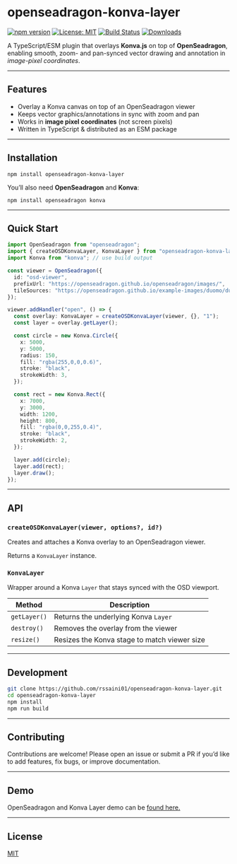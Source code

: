 # openseadragon-konva-layer

[![npm version](https://img.shields.io/npm/v/openseadragon-konva-layer.svg)](https://www.npmjs.com/package/openseadragon-konva-layer)
[![License: MIT](https://img.shields.io/badge/License-MIT-yellow.svg)](./LICENSE)
[![Build Status](https://img.shields.io/github/actions/workflow/status/rssaini01/openseadragon-konva-layer/deploy-demo-site.yml?branch=main)](https://github.com/rssaini01/openseadragon-konva-layer/actions)
[![Downloads](https://img.shields.io/npm/dm/openseadragon-konva-layer.svg)](https://www.npmjs.com/package/openseadragon-konva-layer)

A TypeScript/ESM plugin that overlays **Konva.js** on top of **OpenSeadragon**, enabling smooth, zoom- and pan-synced vector drawing and annotation in _image-pixel coordinates_.

---

## Features

- Overlay a Konva canvas on top of an OpenSeadragon viewer
- Keeps vector graphics/annotations in sync with zoom and pan
- Works in **image pixel coordinates** (not screen pixels)
- Written in TypeScript & distributed as an ESM package

---

## Installation

```shell
npm install openseadragon-konva-layer
```

You’ll also need **OpenSeadragon** and **Konva**:

```shell
npm install openseadragon konva
```

---

## Quick Start

```typescript
import OpenSeadragon from "openseadragon";
import { createOSDKonvaLayer, KonvaLayer } from "openseadragon-konva-layer";
import Konva from "konva"; // use build output

const viewer = OpenSeadragon({
  id: "osd-viewer",
  prefixUrl: "https://openseadragon.github.io/openseadragon/images/",
  tileSources: "https://openseadragon.github.io/example-images/duomo/duomo.dzi",
});

viewer.addHandler("open", () => {
  const overlay: KonvaLayer = createOSDKonvaLayer(viewer, {}, "1");
  const layer = overlay.getLayer();

  const circle = new Konva.Circle({
    x: 5000,
    y: 5000,
    radius: 150,
    fill: "rgba(255,0,0,0.6)",
    stroke: "black",
    strokeWidth: 3,
  });

  const rect = new Konva.Rect({
    x: 7000,
    y: 3000,
    width: 1200,
    height: 800,
    fill: "rgba(0,0,255,0.4)",
    stroke: "black",
    strokeWidth: 2,
  });

  layer.add(circle);
  layer.add(rect);
  layer.draw();
});
```

---

## API

### `createOSDKonvaLayer(viewer, options?, id?)`

Creates and attaches a Konva overlay to an OpenSeadragon viewer.

Returns a `KonvaLayer` instance.

### `KonvaLayer`

Wrapper around a Konva `Layer` that stays synced with the OSD viewport.

| Method       | Description                                  |
| ------------ | -------------------------------------------- |
| `getLayer()` | Returns the underlying Konva `Layer`         |
| `destroy()`  | Removes the overlay from the viewer          |
| `resize()`   | Resizes the Konva stage to match viewer size |

---

## Development

```bash
git clone https://github.com/rssaini01/openseadragon-konva-layer.git
cd openseadragon-konva-layer
npm install
npm run build
```

---

## Contributing

Contributions are welcome!
Please open an issue or submit a PR if you’d like to add features, fix bugs, or improve documentation.

---

## Demo

OpenSeadragon and Konva Layer demo can be [found here.](https://rssaini01.github.io/openseadragon-konva-layer/)

---

## License

[MIT](./LICENSE)
